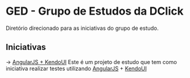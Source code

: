 # GED - Grupo de Estudos da DClick
Diretório direcionado para as iniciativas do grupo de estudo.

## Iniciativas

-> [AngularJS + KendoUI](https://github.com/dclick/ged/tree/master/AngularJS%2BKendoUI) 
    Este é um projeto de estudo que tem como iniciativa realizar testes 
    utilizando [AngularJS](http://angularjs.org/) + [KendoUI](http://www.kendoui.com)



